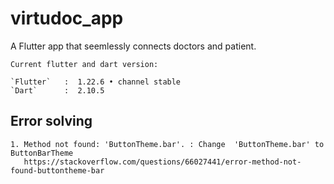 # virtudoc_app

A Flutter app that seemlessly connects doctors and patient.

    Current flutter and dart version:
    
    `Flutter`   :  1.22.6 • channel stable
    `Dart`      :  2.10.5

 


## Error solving


    1. Method not found: 'ButtonTheme.bar'. : Change  'ButtonTheme.bar' to ButtonBarTheme
       https://stackoverflow.com/questions/66027441/error-method-not-found-buttontheme-bar

 


 
